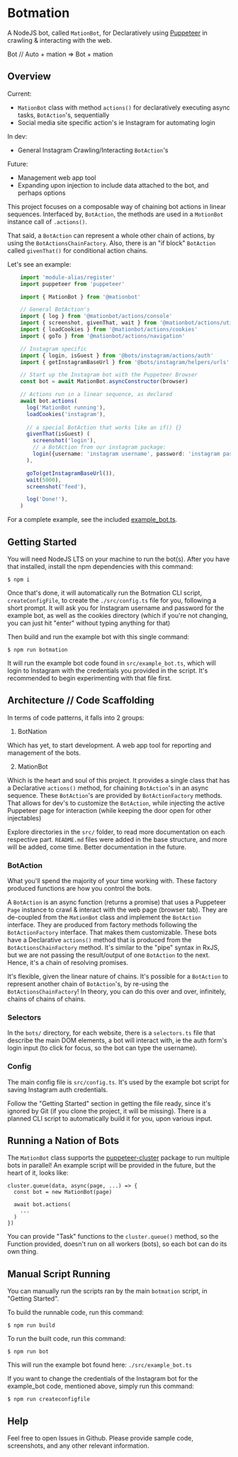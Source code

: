 # Botmation

A NodeJS bot, called `MationBot`, for Declaratively using [Puppeteer](https://github.com/puppeteer/puppeteer) in crawling & interacting with the web.

Bot // Auto + mation => Bot + mation

## Overview

Current:
 - `MationBot` class with method `actions()` for declaratively executing async tasks, `BotAction`'s, sequentially
 - Social media site specific action's ie Instagram for automating login

In dev:
  - General Instagram Crawling/Interacting `BotAction`'s

Future:
 - Management web app tool
 - Expanding upon injection to include data attached to the bot, and perhaps options

This project focuses on a composable way of chaining bot actions in linear sequences. Interfaced by, `BotAction`, the methods are used in a `MotionBot` instance call of `.actions()`. 

That said, a `BotAction` can represent a whole other chain of actions, by using the `BotActionsChainFactory`. Also, there is an "if block" `BotAction` called `givenThat()` for conditional action chains.

Let's see an example:
```typescript
    import 'module-alias/register'
    import puppeteer from 'puppeteer'

    import { MationBot } from '@mationbot'

    // General BotAction's
    import { log } from '@mationbot/actions/console'
    import { screenshot, givenThat, wait } from '@mationbot/actions/utilities'
    import { loadCookies } from '@mationbot/actions/cookies'
    import { goTo } from '@mationbot/actions/navigation'

    // Instagram specific
    import { login, isGuest } from '@bots/instagram/actions/auth'
    import { getInstagramBaseUrl } from '@bots/instagram/helpers/urls'

    // Start up the Instagram bot with the Puppeteer Browser
    const bot = await MationBot.asyncConstructor(browser)

    // Actions run in a linear sequence, as declared
    await bot.actions(
      log('MationBot running'),
      loadCookies('instagram'),
      
      // a special BotAction that works like an if() {}
      givenThat(isGuest) (
        screenshot('login'),
        // a BotAction from our instagram package:
        login({username: 'instagram username', password: 'instagram password'}) // automatically saves cookies
      ),

      goTo(getInstagramBaseUrl()),
      wait(5000),
      screenshot('feed'),

      log('Done!'),
    )
```

For a complete example, see the included [example_bot.ts](/https://github.com/mrWh1te/Botmation/blob/master/src/example_bot.ts).

## Getting Started

You will need NodeJS LTS on your machine to run the bot(s). After you have that installed, install the npm dependencies with this command:

```
$ npm i
```
Once that's done, it will automatically run the Botmation CLI script, `createConfigFile`, to create the `./src/config.ts` file for you, following a short prompt. It will ask you for Instagram username and password for the example bot, as well as the cookies directory (which if you're not changing, you can just hit "enter" without typing anything for that)

Then build and run the example bot with this single command:
```
$ npm run botmation
```

It will run the example bot code found in `src/example_bot.ts`, which will login to Instagram with the credentials you provided in the script. It's recommended to begin experimenting with that file first.

## Architecture // Code Scaffolding

In terms of code patterns, it falls into 2 groups:

1) BotNation

Which has yet, to start development. A web app tool for reporting and management of the bots.

2) MationBot

Which is the heart and soul of this project. It provides a single class that has a Declarative `actions()` method, for chaining `BotAction`'s in an async sequence. These `BotAction`'s are provided by `BotActionFactory` methods. That allows for dev's to customize the `BotAction`, while injecting the active Puppeteer page for interaction (while keeping the door open for other injectables)

Explore directories in the `src/` folder, to read more documentation on each respective part. `README.md` files were added in the base structure, and more will be added, come time. Better documentation in the future.

### BotAction

What you'll spend the majority of your time working with. These factory produced functions are how you control the bots.

A `BotAction` is an async function (returns a promise) that uses a Puppeteer `Page` instance to crawl & interact with the web page (browser tab). They are de-coupled from the `MationBot` class and implement the `BotAction` interface. They are produced from factory methods following the `BotActionFactory` interface. That makes them customizable. These bots have a Declarative `actions()` method that is produced from the `BotActionsChainFactory` method. It's similar to the "pipe" syntax in RxJS, but we are not passing the result/output of one `BotAction` to the next. Hence, it's a chain of resolving promises.

It's flexible, given the linear nature of chains. It's possible for a `BotAction` to represent another chain of `BotAction`'s, by re-using the `BotActionsChainFactory`! In theory, you can do this over and over, infinitely, chains of chains of chains.

### Selectors

In the `bots/` directory, for each website, there is a `selectors.ts` file that describe the main DOM elements, a bot will interact with, ie the auth form's login input (to click for focus, so the bot can type the username).

### Config

The main config file is `src/config.ts`. It's used by the example bot script for saving Instagram auth credentials. 

Follow the "Getting Started" section in getting the file ready, since it's ignored by Git (if you clone the project, it will be missing). There is a planned CLI script to automatically build it for you, upon various input.

## Running a Nation of Bots

The `MationBot` class supports the [puppeteer-cluster](https://github.com/thomasdondorf/puppeteer-cluster) package to run multiple bots in parallel! An example script will be provided in the future, but the heart of it, looks like:

```
cluster.queue(data, async(page, ...) => {
  const bot = new MationBot(page)

  await bot.actions(
    ...
  )
})

```

You can provide "Task" functions to the `cluster.queue()` method, so the Function provided, doesn't run on all workers (bots), so each bot can do its own thing.

## Manual Script Running

You can manually run the scripts ran by the main `botmation` script, in "Getting Started".

To build the runnable code, run this command:
```
$ npm run build
```

To run the built code, run this command:
```
$ npm run bot
```

This will run the example bot found here: `./src/example_bot.ts`

If you want to change the credentials of the Instagram bot for the example_bot code, mentioned above, simply run this command:
```
$ npm run createconfigfile
```

## Help

Feel free to open Issues in Github. Please provide sample code, screenshots, and any other relevant information.
